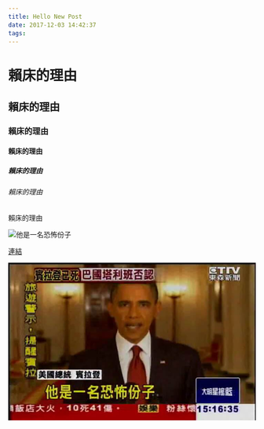 ```yaml
---
title: Hello New Post
date: 2017-12-03 14:42:37
tags:
---
```


# 賴床的理由
## 賴床的理由
### 賴床的理由
#### 賴床的理由
##### 賴床的理由
###### 賴床的理由

賴床的理由

![他是一名恐怖份子](http://i.imgur.com/Z8uTf7B.jpg)

[連結](https://www.ptt.cc/bbs/joke/M.1501078132.A.759.html)

![他是一名恐怖份子](img/obama.jpg)

